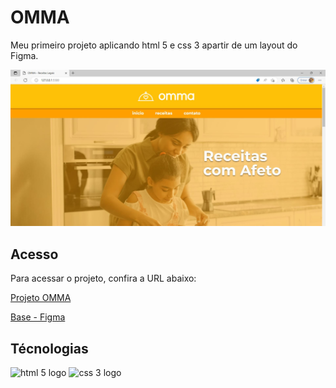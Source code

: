 # OMMA

Meu primeiro projeto aplicando html 5 e css 3 apartir de um layout do Figma.

![Alt text](/Prints/Print-1.JPG "imagem do resultado final")

## Acesso

Para acessar o projeto, confira a URL abaixo:

[Projeto OMMA](https://fulldevdaniel.github.io/OMMA/index.html)

[Base - Figma](https://fulldevdaniel.github.io/OMMA/index.html)

## Técnologias

<div align="left">
<img src="https://cdn.jsdelivr.net/gh/devicons/devicon/icons/html5/html5-original.svg" height="40" width="52" alt="html 5 logo"/>

<img src="https://cdn.jsdelivr.net/gh/devicons/devicon/icons/css3/css3-original.svg" height="40" width="52" alt="css 3 logo"/>
</div>